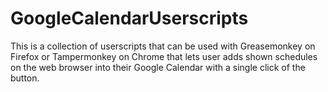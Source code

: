 # GoogleCalendarUserscripts

This is a collection of userscripts that can be used with Greasemonkey on Firefox or Tampermonkey on Chrome that lets user adds shown schedules on the web browser into their Google Calendar with a single click of the button.
